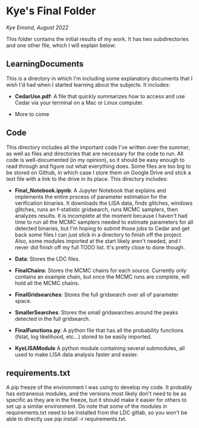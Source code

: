 # Kye's Final Folder
*Kye Emond, August 2022*

This folder contains the initial results of my work. It has two subdirectories and one other file, which I will explain below:

## LearningDocuments

This is a directory in which I'm including some explanatory documents that I wish I'd had when I started learning about the subjects. It includes:

- **CedarUse.pdf**: A file that quickly summarizes how to access and use Cedar via your terminal on a Mac or Linux computer. 

- More to come

## Code

This directory includes all the important code I've written over the summer, as well as files and directories that are necessary for the code to run. All code is well-documented (in my opinion), so it should be easy enough to read through and figure out what everything does. Some files are too big to be stored on Github, in which case I store them on Google Drive and stick a text file with a link to the drive in its place. This directory includes:

- **Final_Notebook.ipynb**: A Jupyter Notebook that explains and implements the entire process of parameter estimation for the verification binaries. It downloads the LISA data, finds glitches, windows glitches, runs an f-statistic gridsearch, runs MCMC samplers, then analyzes results. It is incomplete at the moment because I haven't had time to run all the MCMC samplers needed to estimate parameters for all detected binaries, but I'm hoping to submit those jobs to Cedar and get back some files I can just stick in a directory to finish off the project. Also, some modules imported at the start likely aren't needed, and I never did finish off my full TODO list. It's pretty close to done though. 

- **Data**: Stores the LDC files. 

- **FinalChains**: Stores the MCMC chains for each source. Currently only contains an example chain, but once the MCMC runs are complete, will hold all the MCMC chains. 

- **FinalGridsearches**: Stores the full gridsearch over all of parameter space. 

- **SmallerSearches**: Stores the small gridsearches around the peaks detected in the full gridsearch. 

- **FinalFunctions.py**: A python file that has all the probability functions (fstat, log likelihood, etc...) stored to be easily imported. 

- **KyeLISAModule** A python module containing several submodules, all used to make LISA data analysis faster and easier. 

## requirements.txt

A pip freeze of the environment I was using to develop my code. It probably has extraneous modules, and the versions most likely don't need to be as specific as they are in the freeze, but it should make it easier for others to set up a similar environment. Do note that some of the modules in requirements.txt need to be installed from the LDC gitlab, so you won't be able to directly use pip install -r requirements.txt. 
